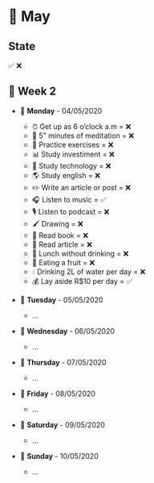 # 📅 May

## State

✅ ❌

## 📌 Week 2

-   🚩 **Monday** - 04/05/2020
    -   ⏰ Get up as 6 o’clock a.m = ❌
    -   🙏 5" minutes of meditation = ❌
    -   💪 Practice exercises = ❌
    -   📊 Study investiment = ❌
    -   📱 Study technology = ❌
    -   🌎 Study english = ❌
    -   ✏️ Write an article or post = ❌
    -   🎧 Listen to music = ✅
    -   🎙 Listen to podcast = ❌
    -   🖌 Drawing = ❌
    -   📕 Read book = ❌
    -   📃 Read article = ❌
    -   🍕 Lunch without drinking = ❌
    -   🍎 Eating a fruit = ❌
    -   💧 Drinking 2L of water per day = ❌
    -   💰 Lay aside R$10 per day = ✅

-   🚩 **Tuesday** - 05/05/2020
    -   ...

-   🚩 **Wednesday** - 06/05/2020
    -   ...

-   🚩 **Thursday** - 07/05/2020
    -   ...

-   🚩 **Friday** - 08/05/2020
    -   ...

-   🚩 **Saturday** - 09/05/2020
    -   ...

-   🚩 **Sunday** - 10/05/2020
    -   ...
